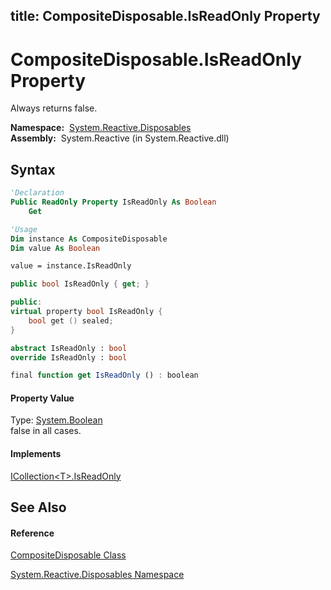 title: CompositeDisposable.IsReadOnly Property
---
# CompositeDisposable.IsReadOnly Property

Always returns false.

**Namespace:**  [System.Reactive.Disposables](System.Reactive.Disposables/System.Reactive.Disposables)  
**Assembly:**  System.Reactive (in System.Reactive.dll)

## Syntax

```vb
'Declaration
Public ReadOnly Property IsReadOnly As Boolean
    Get
```

```vb
'Usage
Dim instance As CompositeDisposable
Dim value As Boolean

value = instance.IsReadOnly
```

```csharp
public bool IsReadOnly { get; }
```

```c++
public:
virtual property bool IsReadOnly {
    bool get () sealed;
}
```

```fsharp
abstract IsReadOnly : bool
override IsReadOnly : bool
```

```javascript
final function get IsReadOnly () : boolean
```

#### Property Value

Type: [System.Boolean](https://msdn.microsoft.com/en-us/library/a28wyd50)  
false in all cases.

#### Implements

[ICollection\<T\>.IsReadOnly](https://msdn.microsoft.com/en-us/library/0cfatk9t)

## See Also

#### Reference

[CompositeDisposable Class](CompositeDisposable/CompositeDisposable)

[System.Reactive.Disposables Namespace](System.Reactive.Disposables/System.Reactive.Disposables)






